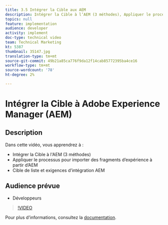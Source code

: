 ```yaml
---
title: 3.5 Intégrer la Cible aux AEM
description: Intégrer la Cible à l’AEM (3 méthodes), Appliquer le processus pour importer des fragments d’expérience à partir des exigences d’AEM, de Cible de Liste et d’intégration AEM
topics: null
feature: implementation
audience: developer
activity: implement
doc-type: technical video
team: Technical Marketing
kt: 5387
thumbnail: 35147.jpg
translation-type: tm+mt
source-git-commit: 49b21a85ca776f9da12f14cab85772395ba4ce16
workflow-type: tm+mt
source-wordcount: '78'
ht-degree: 2%

---
```



# Intégrer la Cible à Adobe Experience Manager (AEM)

## Description

Dans cette vidéo, vous apprendrez à :

* Intégrer la Cible à l&#39;AEM (3 méthodes)
* Appliquer le processus pour importer des fragments d’expérience à partir d’AEM
* Cible de liste et exigences d’intégration AEM

## Audience prévue

* Développeurs

>[!VIDEO](https://video.tv.adobe.com/v/35147/?quality=12)

Pour plus d’informations, consultez la [documentation](https://docs.adobe.com/content/help/en/target/using/experiences/offers/aem-experience-fragments.html).
